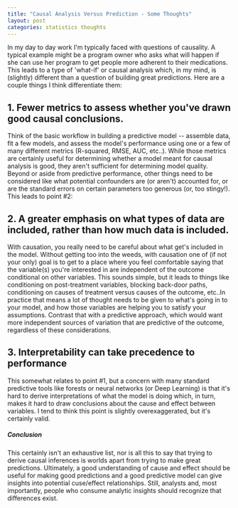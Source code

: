 ```yaml
---
title: "Causal Analysis Versus Prediction - Some Thoughts"
layout: post
categories: statistics thoughts
---
```




In my day to day work I'm typically faced with questions of causality. A typical example might be a program owner who asks what will happen if she can use her program to get people more adherent to their medications. This leads to a type of 'what-if' or causal analysis which, in my mind, is (slightly) different than a question of building great predictions. Here are a couple things I think differentiate them:

## 1. Fewer metrics to assess whether you've drawn good causal conclusions.
Think of the basic workflow in building a predictive model -- assemble data, fit a few models, and assess the model's performance using one or a few of many different metrics (R-squared, RMSE, AUC, etc..). While those metrics are certainly useful for determining whether a model meant for causal analysis is good, they aren't sufficient for determining model quality. Beyond or aside from predictive performance, other things need to be considered like what potential confounders are (or aren't) accounted for, or are the standard errors on certain parameters too generous (or, too stingy!). This leads to point #2:

## 2. A greater emphasis on what types of data are included, rather than how much data is included.
With causation, you really need to be careful about what get's included in the model. Without getting too into the weeds, with causation one of (if not your only) goal is to get to a place where you feel comfortable saying that the variable(s) you're interested in are independent of the outcome conditional on other variables. This sounds simple, but it leads to things like conditioning on post-treatment variables, blocking back-door paths, conditioning on causes of treatment versus causes of the outcome, etc..In practice that means a lot of thought needs to be given to what's going in to your model, and how those variables are helping you to satisfy your assumptions. Contrast that with a predictive approach, which would want more independent sources of variation that are predictive of the outcome, regardless of these considerations.

## 3. Interpretability can take precedence to performance
This somewhat relates to point #1, but a concern with many standard predictive tools like forests or neural networks (or Deep Learning) is that it's hard to derive interpretations of what the model is doing which, in turn, makes it hard to draw conclusions about the cause and effect between variables. I tend to think this point is slightly overexaggerated, but it's certainly valid.

##### Conclusion
This certainly isn't an exhaustive list, nor is all this to say that trying to derive causal inferences is worlds apart from trying to make great predictions. Ultimately, a good understanding of cause and effect should be useful for making good predictions and a good predictive model can give insights into potential cuse/effect relationships. Still, analysts and, most importantly, people who consume analytic insights should recognize that differences exist.
